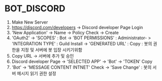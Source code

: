 # BOT_DISCORD

1. Make New Server
2. https://discord.com/developers -> Discord developer Page Login
3. 'New Application' -> Name -> Policy Check -> Create
4. 'OAuth2' -> 'SCOPES' : Bot -> 'BOT PERMISSIONS' : Administrator- > 'INTEGRATION TYPE' : Guild Install -> 'GENERATED URL' : Copy
    : 봇의 권한을 지정 및 서버에 봇 입장 시키기위함
5. Copy URL -> 서버에 추가 및 승인
6. Discord developer Page -> 'SELECTED APP' -> 'Bot' -> 'TOKEN' Copy
7. 'Bot' -> 'MESSAGE CONTENT INTNET' Check -> 'Save Change'
    : 봇의 서버 메시지 읽기 권한 설정